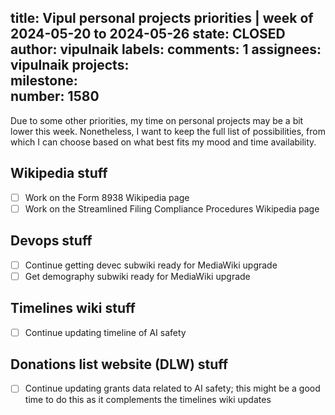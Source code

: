 title:	Vipul personal projects priorities | week of 2024-05-20 to 2024-05-26
state:	CLOSED
author:	vipulnaik
labels:	
comments:	1
assignees:	vipulnaik
projects:	
milestone:	
number:	1580
--
Due to some other priorities, my time on personal projects may be a bit lower this week. Nonetheless, I want to keep the full list of possibilities, from which I can choose based on what best fits my mood and time availability.

## Wikipedia stuff

- [ ] Work on the Form 8938 Wikipedia page
- [ ] Work on the Streamlined Filing Compliance Procedures Wikipedia page

## Devops stuff

- [ ] Continue getting devec subwiki ready for MediaWiki upgrade
- [ ] Get demography subwiki ready for MediaWiki upgrade

## Timelines wiki stuff

- [ ] Continue updating timeline of AI safety

## Donations list website (DLW) stuff

- [ ] Continue updating grants data related to AI safety; this might be a good time to do this as it complements the timelines wiki updates
